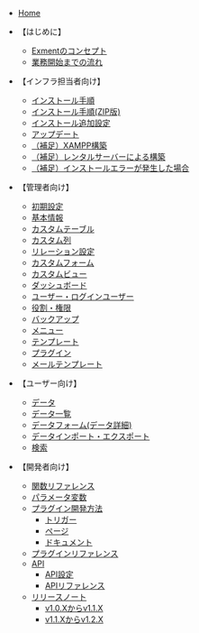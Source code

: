 * [Home](/ja/)

* 【はじめに】
  * [Exmentのコンセプト](/ja/concept.md)
  * [業務開始までの流れ](/ja/start_flow.md)

* 【インフラ担当者向け】
  * [インストール手順](/ja/quickstart.md)
  * [インストール手順(ZIP版)](/ja/quickstart_zip.md)
  * [インストール追加設定](/ja/quickstart_more.md)
  * [アップデート](/ja/update.md)
  * [（補足）XAMPP構築](/ja/install_xampp.md)
  * [（補足）レンタルサーバーによる構築](/ja/install_rental.md)
  * [（補足）インストールエラーが発生した場合](/ja/install_error.md)

* 【管理者向け】
  * [初期設定](/ja/first_setting.md)
  * [基本情報](/ja/base_info.md)
  * [カスタムテーブル](/ja/table.md)
  * [カスタム列](/ja/column.md)
  * [リレーション設定](/ja/relation.md)
  * [カスタムフォーム](/ja/form.md)
  * [カスタムビュー](/ja/view.md)
  * [ダッシュボード](/ja/dashboard.md)
  * [ユーザー・ログインユーザー](/ja/user.md)
  * [役割・権限](/ja/permission.md)
  * [バックアップ](/ja/backup.md)
  * [メニュー](/ja/menu.md)
  * [テンプレート](/ja/template.md)
  * [プラグイン](/ja/plugin.md)
  * [メールテンプレート](/ja/mail.md)

* 【ユーザー向け】
  * [データ](/ja/data.md)
  * [データ一覧](/ja/data_grid.md)
  * [データフォーム(データ詳細)](/ja/data_form.md)
  * [データインポート・エクスポート](/ja/data_import_export.md)
  * [検索](/ja/search.md)

* 【開発者向け】
  * [関数リファレンス](/ja/func_reference.md)
  * [パラメータ変数](/ja/params.md)
  * [プラグイン開発方法](/ja/plugin_quickstart.md)
    * [トリガー](/ja/plugin_quickstart_trigger.md)
    * [ページ](/ja/plugin_quickstart_page.md)
    * [ドキュメント](/ja/plugin_quickstart_document.md)
  * [プラグインリファレンス](/ja/plugin_reference.md)
  * [API](/ja/api.md)
    * [API設定](/ja/api.md)
    * [APIリファレンス](https://exment.net/reference/ja/webapi.html)
  * [リリースノート](/ja/release_note.md)
    * [v1.0.Xからv1.1.X](/ja/update/v1_1.md)
    * [v1.1.Xからv1.2.X](/ja/update/v1_2.md)